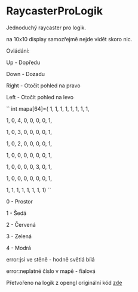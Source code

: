 # RaycasterProLogik
Jednoduchý raycaster pro logik.

na 10x10 display samozřejmě nejde vidět skoro nic.

Ovládání:

Up - Dopředu

Down - Dozadu

Right - Otočit pohled na pravo

Left - Otočit pohled na levo

``
int mapa[64]={
1, 1, 1, 1, 1, 1, 1, 1,

1, 0, 4, 0, 0, 0, 0, 1,

1, 0, 3, 0, 0, 0, 0, 1,

1, 0, 2, 0, 0, 0, 0, 1,

1, 0, 0, 0, 0, 0, 0, 1,

1, 0, 0, 0, 0, 3, 0, 1,

1, 0, 0, 0, 0, 0, 0, 1,

1, 1, 1, 1, 1, 1, 1, 1}
``

0 - Prostor

1 - Šedá

2 - Červená

3 - Zelená

4 - Modrá


error:jsi ve stěně - hodně světlá bílá

error:neplatné číslo v mapě - fialová


Přetvořeno na logik z opengl originální kód [zde](https://youtu.be/gYRrGTC7GtA)
